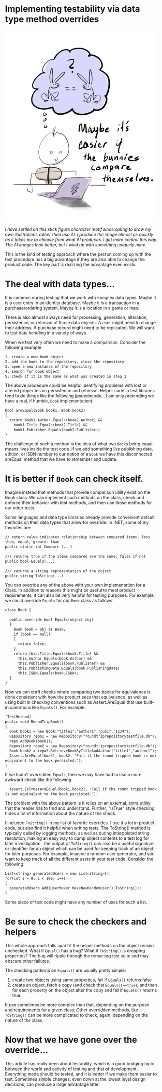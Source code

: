 Implementing testability via data type method overrides
=======================================================
![A cartoon image of a stick figure tester imagining checking two bunnies for equality and wondering if the bunnies could check themselves](/assets/bunnycomparison.png)

_I have settled on this stick figure character motif since opting to draw my own illustrations
rather than use AI. I produce the image almost as quickly as it takes me to choose from
what AI produces. I get more control this way. The AI images look better, but I wind up with something
uniquely mine._

This is the kind of testing approach where the person coming up with
the test procedure has a big advantage if they are also able to change
the product code. The key part is realizing the advantage even exists.

The deal with data types...
=======================================================
It is common during testing that we work with complex data types.
Maybe it is a user entry in an identity database. Maybe it is
a transaction in a purchase/ordering system. Maybe it is a location
in a game or map.

There is also almost always need for processing, generation, alteration,
persistence, or retrieval of those data objects. A user might need to
change their address. A purchase record might need to be replicated. We will
want to test data handling in a variety of ways.

When we test very often we need to make a comparison. Consider the following example:

```
1. create a new book object
2. add the book to the repository, close the repository
3. open a new instance of the repository
4. search for book object
5. check if it is the same as what was created in step 1
```

The above procedure could be helpful identifying problems
with lost or altered properties on persistence and retrieval.
Helper code in test libraries tend to do things like the following (psuedocode...
I am only pretending we have a real, if humble, `Book` implementation):

```
bool areEqual(Book book1, Book book2)
{
  return book1.Author.Equals(book2.Author) &&
    book1.Title.Equals(book2.Title) &&
    book1.Publisher.Equals(book2.Publisher);
}
```

The challenge of such a method is the idea of what two `Book`s being
equal means lives inside the test code. If we add something like
publishing date, edition, or ISBN number to our notion of a `Book`
we have this disconnected areEqual method that we have to remember
and update.

It is better if `Book` can check itself.
============================================
Imagine instead that methods that provide comparison utility exist on the
Book class. We can implement such methods on the class, check and enforce
their behavior with test methods, and then use those methods for our
other tests.

Some languages and data type libraries already provide convenient default methods
on their data types that allow for override. In .NET, some of my favorites are:
```
// return value indicates relationship between compared items, less then, equal, greater than
public static int Compare (...)

/// returns true if the items compared are the same, false if not
public bool Equals(...)

/// returns a string representation of the object
public string ToString(...)
```
You can override any of the above with your own implementation for a Class. In
addition to reasons this might be useful to meet product requirements, it
can also be very helpful for testing purposes. For example, we could override
`Equals` for our `Book` class as follows:
```
class Book {

  public override bool Equals(object obj)
  {
    Book book = obj as Book;
    if (book == null)
    {
      return false;
    }
    return this.Title.Equals(book.Title) &&
      this.Author.Equals(book.Author) &&
      this.Publisher.Equals(book.Publisher) &&
      this.PublishingDate.Equals(book.PublishingDate)
      this.ISBN.Equals(book.ISBN);
  }
}
```
Now we can craft checks where comparing two books for equivalence is done consistent
with how the product sees that equivalence, as well as using built in checking
conventions such as Assert.AreEqual that use built-in operations like `Equals()`. For example:
```
[TestMethod]
public void RoundTripBook()
{
  Book book1 = new Book("title1","author1","pub1","1234");
  Repository repo1 = new Repository("roundtriprepositorytestfile.db");
  repo.AddBook(book1);
  Repository repo2 = new Repository("roundtriprepositorytestfile.db");
  Book book2 = repo2.RetrieveBookByTitleAndAuthor("title1","author1");
  Assert.AreEqual(book1, book2, "Fail if the round tripped book is not equivalent to the book persisted.");
}
```
If we hadn't overridden `Equals`, then we may have had to use a more awkward check like the following:
```
  Assert.IsTrue(areEqual(book1,book2), "Fail if the round tripped book is not equivalent to the book persisted.");

```
The problem with the above pattern is it relies on an external, extra utility
that the reader has to find and understand. Further, "IsTrue" style checking hides a lot of
information about the nature of the check.

I included `ToString()` in my list of favorite overrides. I use it a lot in
product code, but also find it helpful when writing tests. The ToString() method
is typically called by logging methods, as well as during interpolated string
resolution, making an easy way to dump object contents to a test log for later
investigation. The output of `ToString()` can also be a useful signature or identifier
for an object which can be used for keeping track of an object for later purposes.
For example, imagine a random user generator, and you want to keep track of all the
different users in your test code. Consider the following:
```
List<string> generatedUsers = new List<string>();
for(int i = 0; i < 100; i++)
{
  generatedUsers.Add(UserMaker.MakeNewRandomUser().ToString());
}
```
Some piece of test code might have any number of uses for such a list.

Be sure to check the checkers and helpers
====================================================
This whole approach falls apart if the helper methods on the object
remain unchecked. What if `Equal()` has a bug? What if `ToString()` is
dropping properties? The bug will ripple through the remaining test suite and
may obscure other failures.

 The checking patterns on `Equals()` are usually pretty simple:
 1. create two objects using same properties, fail if `Equals()` returns false
 2. create an object, fetch a copy (and check that `Equals()==true`), and then for each property on the object alter the copy and fail if `Equals()` returns true

It can sometimes be more complex than that, depending on the purpose and
requirements for a given class. Other overridden methods, like `ToString()` can
be more complicated to check, again, depending on the nature of the class.

Now that we have gone over the override...
====================================================
This article has really been about testability, which is a good bridging
topic between the world and activity of testing and that of development.
Everything made should be tested, and it is better if we make them
easier to test. Sometimes simple changes, even down at the lowest
level design decisions, can produce a large advantage later.
